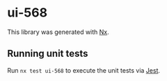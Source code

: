 # ui-568

This library was generated with [Nx](https://nx.dev).

## Running unit tests

Run `nx test ui-568` to execute the unit tests via [Jest](https://jestjs.io).

